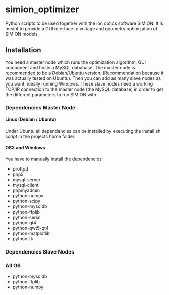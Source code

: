 # simion_optimizer

Python scripts to be used together with the ion optics software SIMION.
It is meant to provide a GUI interface to voltage and geometry optimization
of SIMION models.

## Installation
You need a master node which runs the optimization algorithm, GUI component and hosts
a MySQL dababase. The master node is recommended to be a Debian/Ubuntu version. (Recommendation because it was actually tested on Ubuntu). Then you can add as many slave nodes as you want, ideally running Windows. These slave nodes need a working TCP/IP connection to the master node (the MySQL database) in order to get the different parameters to run SIMION with.

### Dependencies Master Node

#### Linux (Debian / Ubuntu)
Under Ubuntu all dependencies can be installed by executing the install.sh script in the projects home folder.

#### OSX and Windows
You have to manually install the dependencies:
* proftpd
* php5
* mysql-server
* mysql-client
* phpmyadmin
* python-numpy
* python-scipy
* python-mysqldb
* python-ftplib
* python-serial
* python-qt4
* python-qwt5-qt4
* python-matplotlib
* python-tk


### Dependencies Slave Nodes

### All OS
* python-mysqldb
* python-ftplib
* python-numpy
